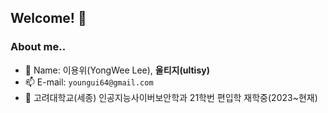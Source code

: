 ## Welcome! 👋

### About me..
   
- 👀 Name: 이용위(YongWee Lee), **울티지(ultisy)**   
- 📫 E-mail:  `youngui64@gmail.com`   
- 🏫 고려대학교(세종) 인공지능사이버보안학과 21학번 편입학 재학중(2023~현재)
   
